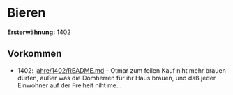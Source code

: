 # Bieren

**Ersterwähnung:** 1402

## Vorkommen
- 1402: [jahre/1402/README.md](../jahre/1402/README.md) – Otmar zum feilen Kauf niht mehr brauen
dürfen, außer was die Domherren für ihr Haus brauen,
und daß jeder Einwohner auf der Freiheit niht me...
